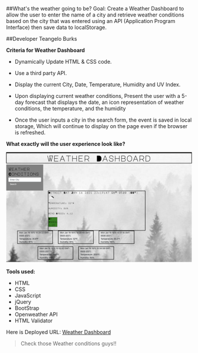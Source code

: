 ##What's the weather going to be?
Goal: Create a Weather Dashboard to allow the user to enter the name of a city and retrieve weather conditions based on the city that was entered using an API (Application Program Interface) then save data to localStorage.


##Developer Teangelo Burks

**Criteria for Weather Dashboard**

* Dynamically Update HTML & CSS code.
&nbsp;

* Use a third party API.
&nbsp;

* Display the current City, Date, Temperature, Humidity and UV Index. 
&nbsp;

* Upon displaying current weather conditions, Present the user with a  5-day forecast that displays the date, an icon representation of weather conditions, the temperature, and the humidity
&nbsp;

* Once the user inputs a city in the search form, the event is saved in local storage, Which will continue to display on the page even if the browser is refreshed.
&nbsp;



**What exactly will the user experience look like?**

![Weather Dashboard](Images/weatherdashboard.png)

**Tools used:**
* HTML
* CSS
* JavaScript
* jQuery
* BootStrap
* Openweather API
* HTML Validator

Here is Deployed URL: [Weather Dashboard](https://teangelo1.github.io/Weather-Dashboard/)

>Check those Weather conditions guys!!
